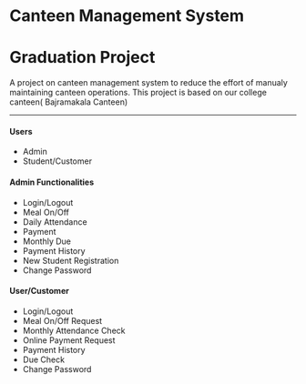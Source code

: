 # Canteen Management System
<h1>Graduation Project</h1>
<p>
  A project on canteen management system to reduce the effort of manualy maintaining canteen operations. This project is based on our college canteen( Bajramakala Canteen)
</p>
<hr>
<h4>Users</h4>
<ul>
  <li>Admin</li>
  <li>Student/Customer</li>
</ul>
<h4>Admin Functionalities </h4>
<ul>
  <li>Login/Logout</li>
  <li>Meal On/Off</li>
  <li>Daily Attendance</li>
  <li>Payment</li>
  <li>Monthly Due</li>
  <li>Payment History</li>
  <li>New Student Registration</li>
  <li>Change Password</li>
</ul>
<h4>User/Customer </h4>
<ul>
  <li>Login/Logout</li>
  <li>Meal On/Off Request</li>
  <li>Monthly Attendance Check</li>
  <li>Online Payment Request</li>
  <li>Payment History</li>
  <li>Due Check</li>
  <li>Change Password</li>
</ul>
